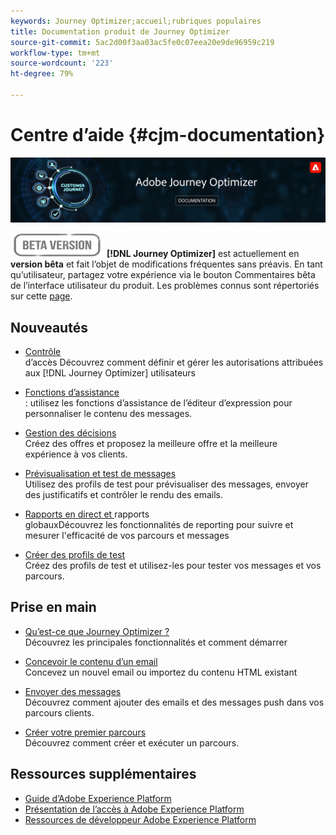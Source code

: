 ```yaml
---
keywords: Journey Optimizer;accueil;rubriques populaires
title: Documentation produit de Journey Optimizer
source-git-commit: 5ac2d00f3aa03ac5fe0c07eea20e9de96959c219
workflow-type: tm+mt
source-wordcount: '223'
ht-degree: 79%

---
```


# Centre dʼaide {#cjm-documentation}

![](using/assets/do-not-localize/banner-cjm.png)

![](using/assets/do-not-localize/badge.png)
**[!DNL Journey Optimizer]** est actuellement en **version bêta** et fait l’objet de modifications fréquentes sans préavis. En tant qu’utilisateur, partagez votre expérience via le bouton Commentaires bêta de l’interface utilisateur du produit. Les problèmes connus sont répertoriés sur cette [page](using/known-issues.md).

## Nouveautés

* [Contrôle ](using/administration/permissions-overview.md) </br> d’accès Découvrez comment définir et gérer les autorisations attribuées aux  [!DNL Journey Optimizer] utilisateurs

* [Fonctions d’assistance ](using/personalization/functions/functions.md) </br> : utilisez les fonctions d’assistance de l’éditeur d’expression pour personnaliser le contenu des messages.

* [Gestion des décisions](using/offers/get-started/starting-offer-decisioning.md) </br> Créez des offres et proposez la meilleure offre et la meilleure expérience à vos clients.

* [Prévisualisation et test de messages](using/preview.md) </br> Utilisez des profils de test pour prévisualiser des messages, envoyer des justificatifs et contrôler le rendu des emails.

* [Rapports en direct et ](using/reports/live-report.md) rapports  [ ](using/reports/global-report.md)</br> globauxDécouvrez les fonctionnalités de reporting pour suivre et mesurer l&#39;efficacité de vos parcours et messages

* [Créer des profils de test](using/building-journeys/creating-test-profiles.md) </br> Créez des profils de test et utilisez-les pour tester vos messages et vos parcours.

## Prise en main

* [Qu’est-ce que Journey Optimizer ?](using/get-started.md) </br> Découvrez les principales fonctionnalités et comment démarrer

* [Concevoir le contenu d’un email](using/design-emails.md) </br> Concevez un nouvel email ou importez du contenu HTML existant

* [Envoyer des messages](using/building-journeys/journey.md) </br> Découvrez comment ajouter des emails et des messages push dans vos parcours clients.

* [Créer votre premier parcours](using/building-journeys/journeys-uc.md) </br> Découvrez comment créer et exécuter un parcours.

## Ressources supplémentaires

* [Guide d’Adobe Experience Platform](https://experienceleague.adobe.com/docs/experience-platform/landing/home.html)
* [Présentation de l’accès à Adobe Experience Platform](https://experienceleague.adobe.com/docs/experience-platform/access-control/home.html)
* [Ressources de développeur Adobe Experience Platform](https://www.adobe.com/fr/experience-platform/documentation-and-developer-resources.html)
